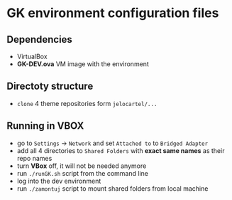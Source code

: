 # GK environment configuration files

## Dependencies
 - VirtualBox
 - __GK-DEV.ova__ VM image with the environment

## Directoty structure
 - `clone` 4 theme repositories form `jelocartel/...`

## Running in VBOX
 - go to `Settings` -> `Network` and set `Attached to` to `Bridged Adapter`
 - add all 4 directories to `Shared Folders` with __exact same names__ as their repo names
 - turn __VBox__ off, it will not be needed anymore
 - run `./runGK.sh` script from the command line
 - log into the dev environment
 - run `./zamontuj` script to mount shared folders from local machine
